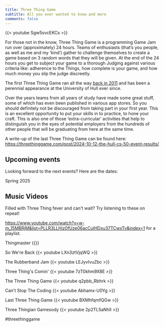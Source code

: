 ```yaml
---
title: Three Thing Game
subtitle: All you ever wanted to know and more
comments: false
---
```

{{< youtube Sgw5svcEKCs >}}
<br/>

For those not in the know, Three Thing Game is a programming Game Jam run over (approximately) 24 hours. Teams of enthusiasts (that’s you people, as well as me and my ‘kind’) gather to challenge themselves to create a game based on 3 random words that they will be given. At the end of the 24 hours you get to subject your game to a thorough Judging against various criteria like: adherence to the Things, how complete is your game, and how much money you slip the judge discreetly.

The first Three Thing Game ran all the way [back in 2011](https://www.robmiles.com/three-thing-game/2011/10/25/about-three-thing-game.html "Rob Miles' blog post on the first Three Thing Game") and has been a perennial appearance at the University of Hull ever since.

Over the years teams from all years of study have made some great stuff, some of which has even been published in various app stores. So you should definitely not be discouraged from taking part in your first year. This is an excellent opportunity to put your skills in to practice, to hone your craft. This is also one of those ‘extra-curricular’ activities that help to distinguish you in the eyes of potential employers from the hundreds of other people that will be graduating from here at the same time. 

A write-up of the last Three Thing Game can be found here: https://threethinggame.com/post/2024-10-12-the-hull-cs-50-event-results/

## Upcoming events

Looking forward to the next events? Here are the dates:

Spring 2025

## Music Videos

Filled with Three Thing fever and can't wait? Try listening to these on repeat!

https://www.youtube.com/watch?v=w-m_15MBRjM&list=PLLR3LLHiz0fUze06acCulHDxu37TCwxTv&index=1 for a playlist.

Thingmaster
{{<youtube w-m_15MBRjM>}}

So We're Back
{{< youtube LXn3ztVjqWQ >}}

The Rubberband Jam
{{< youtube LEJyvIvuZbc >}}

Three Thing's Comin'
{{< youtube 7zT0khm9X8E >}}

The Three Thing Game
{{< youtube q2pbb_Rbhrk >}}

Can't Stop The Coding
{{< youtube Abhamx-U0Yg >}}

Last Three Thing Game
{{< youtube BXMhfqmfQGw >}}

Three Thingian Gamesody
{{< youtube 2p2TL5aNhlI >}}

#threethinggame